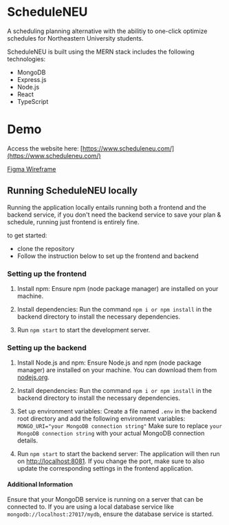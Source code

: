 # ScheduleNEU

A scheduling planning alternative with the abilitiy to one-click optimize schedules for Northeastern University students.

ScheduleNEU is built using the MERN stack includes the following technologies:
- MongoDB
- Express.js
- Node.js
- React
- TypeScript

# Demo

Access the website here: [https://www.scheduleneu.com/](https://www.scheduleneu.com/)

[Figma Wireframe](https://www.figma.com/file/5ot3rDigKjxpk38FgFinha/ScheduleNEU?type=design&node-id=0%3A1&mode=design&t=gHcvl7o0YIVduRnt-1)

## Running ScheduleNEU locally

Running the application locally entails running both a frontend and the backend service, if you don't need the backend service to
save your plan & schedule, running just frontend is entirely fine.

to get started:
- clone the repository
- Follow the instruction below to set up the frontend and backend

### Setting up the frontend
1. Install npm:
   Ensure npm (node package manager) are installed on your machine.

2. Install dependencies:
   Run the command ```npm i or npm install``` in the backend directory to install the necessary dependencies.

3. Run ```npm start``` to start the development server.

### Setting up the backend
1. Install Node.js and npm:
   Ensure Node.js and npm (node package manager) are installed on your machine. You can download them from [nodejs.org](https://nodejs.org/).

2. Install dependencies:
   Run the command ```npm i or npm install``` in the backend directory to install the necessary dependencies.

3. Set up environment variables:
   Create a file named `.env` in the backend root directory and add the following environment variables:
   ```MONGO_URI="your MongoDB connection string"```
   Make sure to replace `your MongoDB connection string` with your actual MongoDB connection details. 

4. Run ```npm start``` to start the backend server:
   The application will then run on [http://localhost:8081](http://localhost:8081). If you change the port, make sure to also update the corresponding settings in the frontend application.

#### Additional Information
Ensure that your MongoDB service is running on a server that can be connected to. If you are using a local database service like `mongodb://localhost:27017/mydb`, ensure the database service is started.
